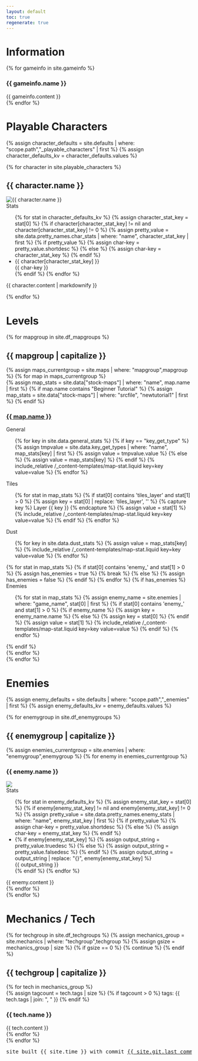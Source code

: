 ```yaml
---
layout: default
toc: true
regenerate: true
---
```


Information
===
<div id="gameinfo">
    {% for gameinfo in site.gameinfo %}
        <div class="gameinfo-{{ gameinfo.name | slugify }} card">
            <div class="header">
                <h3 id="{{ gameinfo.name | slugify }}">{{ gameinfo.name }}</h3>
            </div>
            <div class="gameinfo-content">{{ gameinfo.content }}</div>
        </div>
    {% endfor %}
</div>

Playable Characters
===

{% assign character_defaults = site.defaults | where: "scope.path","_playable_characters" | first %}
{% assign character_defaults_kv = character_defaults.values %}

<div id="characters">
{% for character in site.playable_characters %}
    <div class="character character-{{ character.name | slugify }}">
        <h2 id="character-{{ character.name | slugify }}">{{ character.name }}</h2>
        <div class="content">
            <img src="assets/img/characters/{{ character.name | slugify }}.png" alt="{{ character.name }}" class="content-icon" >
            <div class="statlist aside">
                <div class="heading">Stats</div>
                <ul id="charstats-{{ character.name | slugify }}" class="char-stats stats">
                    {% for stat in character_defaults_kv %}
                        {% assign character_stat_key = stat[0] %}
                        {% if character[character_stat_key] != nil and character[character_stat_key] != 0 %}
                            {% assign pretty_value = site.data.pretty_names.char_stats | where: "name", character_stat_key | first %}
                            {% if pretty_value %}
                                {% assign char-key = pretty_value.shortdesc %}
                            {% else %}
                                {% assign char-key = character_stat_key %}
                            {% endif %}
                            <li class="character-stat character-stat-{{ character_stat_key }} stat border">
                                <div class="character-stat-value stat-value">{{ character[character_stat_key] }}</div>
                                <div class="character-stat-key stat-key" title="{{ pretty_value.longdesc }}">{{ char-key }}</div>
                            </li>
                        {% endif %}
                    {% endfor %}
                </ul>
            </div>
            <div class="character-content">
                <p>
                    {{ character.content | markdownify }}
                </p>
            </div>
        </div>
    </div>
{% endfor %}
</div>

Levels
===

<div id="maps">
{% for mapgroup in site.df_mapgroups %}
    <div class="maps-hub maps-{{ mapgroup }}">
        <h2 id="maps-{{ mapgroup | slugify }}">{{ mapgroup | capitalize }}</h2>
        <div class="maps-grouped compact">
            {% assign maps_currentgroup = site.maps | where: "mapgroup",mapgroup %} 
            {% for map in maps_currentgroup %}
                <div class="map-compact card">
                    {% assign map_stats = site.data["stock-maps"] | where: "name", map.name | first %}
                    {% if map.name contains "Beginner Tutorial" %}
                        {% assign map_stats = site.data["stock-maps"] | where: "srcfile", "newtutorial1" | first %}
                    {% endif %}
                    <div class="heading">
                        <a href="dustforce://installPlay/0/{{ map_stats.srcfile | slugify }}">
                            <h3 id="maps-level-{{ map.name | slugify }}" class="maps-level-{{ map_stats.srcfile | slugify }}">
                                <span>{{ map.name }}</span>
                            </h3>
                        </a>
                    </div>
                    <div class="map-stats-section map-stats-general statlist">
                        <div class="map-stats-heading heading">General</div>
                        <ul>
                            {% for key in site.data.general_stats %}
                                {% if key == "key_get_type" %}
                                    {% assign tmpvalue = site.data.key_get_types | where: "name", map_stats[key] | first %}
                                    {% assign value = tmpvalue.value %}
                                {% else %}
                                    {% assign value = map_stats[key] %}
                                {% endif %}
                                {% include_relative /_content-templates/map-stat.liquid key=key value=value  %}
                            {% endfor %}
                        </ul>
                    </div>
                    <div class="map-stats-section map-stats-layers statlist">
                        <div class="map-stats-heading heading">Tiles</div>
                        <ul>
                            {% for stat in map_stats %}
                                {% if stat[0] contains 'tiles_layer' and stat[1] > 0 %}
                                    {% assign key = stat[0] | replace: 'tiles_layer', '' %}
                                    {% capture key %} Layer {{ key }} {% endcapture %}
                                    {% assign value = stat[1] %}
                                    {% include_relative /_content-templates/map-stat.liquid key=key value=value  %}
                                {% endif %}
                            {% endfor %}
                        </ul>
                    </div>
                    <div class="map-stats-section map-stats-dust statlist">
                        <div class="map-stats-heading heading">Dust</div>
                        <ul>
                            {% for key in site.data.dust_stats %}
                                {% assign value = map_stats[key] %}
                                {% include_relative /_content-templates/map-stat.liquid key=key value=value  %}
                            {% endfor %}
                        </ul>
                    </div>
                    {% for stat in map_stats %}
                        {% if stat[0] contains 'enemy_' and stat[1] > 0 %}
                            {% assign has_enemies = true %}
                            {% break %}
                        {% else %}
                            {% assign has_enemies = false %}
                        {% endif %}
                    {% endfor %}
                    {% if has_enemies %}
                    <div class="map-stats-section map-stats-enemies statlist">
                        <div class="map-stats-heading heading">Enemies</div>
                        <ul>
                            {% for stat in map_stats %}
                                {% assign enemy_name = site.enemies | where: "game_name", stat[0] | first %}
                                {% if stat[0] contains 'enemy_' and stat[1] > 0 %}
                                    {% if enemy_name %}
                                        {% assign key = enemy_name.name %}
                                    {% else %}
                                        {% assign key = stat[0] %}
                                    {% endif %}
                                    {% assign value = stat[1] %}
                                    {% include_relative /_content-templates/map-stat.liquid key=key value=value %}
                                {% endif %}
                            {% endfor %}
                        </ul>
                    </div>
                    {% endif %}
                </div>
            {% endfor %}
        </div>
    </div>
{% endfor %}
</div>

Enemies
===

{% assign enemy_defaults = site.defaults | where: "scope.path","_enemies" | first %}
{% assign enemy_defaults_kv = enemy_defaults.values %}

<div id="enemies">
{% for enemygroup in site.df_enemygroups %}
    <div class="enemies-{{ enemygroup }}">
        <h2 id="{{ enemygroup }}-enemies">{{ enemygroup | capitalize }}</h2>
        <div class="enemies-grouped">
            {% assign enemies_currentgroup = site.enemies | where: "enemygroup",enemygroup %}
            {% for enemy in enemies_currentgroup %}
                <div class="enemy">
                    <h3 id="enemy-{{ enemy.name | slugify }}">{{ enemy.name }}</h3>
                    <div class="content">
                        <picture>
                            <source type="image/webp" srcset="assets/video/enemies/{{ enemy.name | slugify }}.webp" class="content-icon">
                            <img src="assets/video/enemies/{{ enemy.name | slugify }}.png" class="content-icon">
                        </picture>
                        <div class="statlist aside">
                            <div class="heading">Stats</div>
                            <ul class="enemy-stats stats">
                                {% for stat in enemy_defaults_kv %}
                                    {% assign enemy_stat_key = stat[0] %}
                                    {% if enemy[enemy_stat_key] != nil and enemy[enemy_stat_key] != 0 %}
                                        {% assign pretty_value = site.data.pretty_names.enemy_stats | where: "name", enemy_stat_key | first %}
                                        {% if pretty_value %}
                                            {% assign char-key = pretty_value.shortdesc %}
                                        {% else %}
                                            {% assign char-key = enemy_stat_key %}
                                        {% endif %}
                                        <li class="enemy-stat enemy-stat-{{ enemy_stat_key }} stat border">
                                            {% if enemy[enemy_stat_key] %}
                                                {% assign output_string = pretty_value.truedesc %}
                                            {% else %}
                                                {% assign output_string = pretty_value.falsedesc %}
                                            {% endif %}
                                            {% assign output_string = output_string | replace: "{}", enemy[enemy_stat_key] %}
                                            <div class="enemy-stat-key stat-key">{{ output_string }}</div>
                                        </li>
                                    {% endif %}
                                {% endfor %}
                            </ul>
                        </div>
                        <div class="enemy-content">
                            {{ enemy.content }}
                        </div>
                    </div>
                </div>
            {% endfor %}
        </div>
    </div>
{% endfor %}
</div>

Mechanics / Tech
===

<div id="tech">
{% for techgroup in site.df_techgroups %}
    {% assign mechanics_group = site.mechanics | where: "techgroup",techgroup %}
    {% assign gsize = mechanics_group | size %}
    {% if gsize == 0 %}
        {% continue %}
    {% endif %}
    <div class="tech-{{ techgroup }}">
        <h2 id="{{ techgroup }}-tech">{{ techgroup | capitalize }}</h2>
        {% for tech in mechanics_group %}
            <div class="tech-{{ tech.name | slugify }} card">
                <div class="header">
                    {% assign tagcount = tech.tags | size %}
                    {% if tagcount > 0 %}
                        <span class="tags">
                            <span class="tagprefix">
                                tags:
                            </span>
                            <span>
                                {{ tech.tags | join: ", " }}
                            </span>
                        </span>
                    {% endif %}
                    <h3 id="{{ tech.name | slugify }}">{{ tech.name }}</h3>
                </div>
                <div class="tech-content">{{ tech.content }}</div>
            </div>
        {% endfor %}
    </div>
{% endfor %}
</div>

<div id="footer">
<pre>site built {{ site.time }} with commit <a href="https://github.com/{{ site.social.github }}/commit/{{ site.git.last_commit.long_sha}}">{{ site.git.last_commit.short_sha }}</a></pre>
</div>
